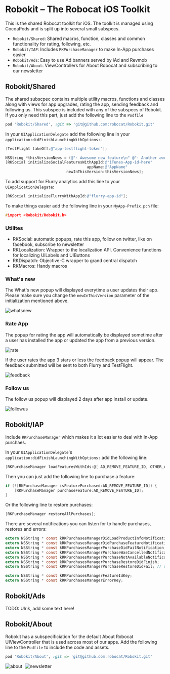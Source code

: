 # Robokit – The Robocat iOS Toolkit

This is the shared Robocat toolkit for iOS. The toolkit is managed using CocoaPods and is split up into several
small subspecs.

* ``Robokit/Shared``: Shared macros, function, classes and common functionality for rating, following, etc.
* ``Robokit/IAP``: Includes ``RKPurchaseManager`` to make In-App purchases easier
* ``Robokit/Ads``: Easy to use Ad banners served by iAd and Revmob
* ``Robokit/About``: ViewControllers for About Robocat and subscribing to our newsletter

## Robokit/Shared

The shared subscpec contains multiple utility macros, functions and classes along with views for app upgrades,
rating the app, sending feedback and following us. This subspec is included with any of the subspecs of Robokit.
If you only need this part, just add the following line to the ``Podfile``

```ruby
pod 'Robokit/Shared', :git => 'git@github.com:robocat/Robokit.git'
```

In your ``UIApplicationDelegate`` add the following line in your ``application:didFinishLaunchingWithOptions:``:

```objectivec
[TestFlight takeOff:@"app-testflight-token"];

NSString *thisVersionNews = (@"· Awesome new feature\n" @"· Another awesome feature");
[RKSocial initializeSocialFeaturesWithAppId:@"iTunes-App-id-here"
                                    appName:@"AppName" 
                           newInThisVersion:thisVersionNews];
```

To add support for Flurry analytics add this line to your ``UIApplicationDelegate``:

```objectivec
[RKSocial initializeFlurryWithAppId:@"flurry-app-id"];
```

To make things easier add the following line in your ``MyApp-Prefix.pch`` file:

```c
#import <Robokit/Robokit.h>
```

### Utilites

* RKSocial: automatic popups, rate this app, follow on twitter, like on facebook, subscribe to newsletter
* RKLocalization: Wrapper to the localization API. Convenience functions for localizing UILabels and UIButtons
* RKDispatch: Objective-C wrapper to grand central dispatch
* RKMacros: Handy macros

### What's new

The What's new popup will displayed everytime a user updates their app. Please make sure you change
the ``newInThisVersion`` parameter of the initialization mentioned above.

![whatsnew](https://f.cloud.github.com/assets/178181/1406632/ea2ad380-3d56-11e3-8674-d4ea536931f0.png)

### Rate App

The popup for rating the app will automatically be displayed sometime after a user has installed the app
or updated the app from a previous version.

![rate](https://f.cloud.github.com/assets/178181/1406631/ea29ddc2-3d56-11e3-8e5e-23559a73c9a1.png)

If the user rates the app 3 stars or less the feedback popup will appear. The feedback submitted will
be sent to both Flurry and TestFlight.

![feedback](https://f.cloud.github.com/assets/178181/1406630/ea096506-3d56-11e3-8fae-cc83d1872bce.png)

### Follow us

The follow us popup will displayed 2 days after app install or update.

![followus](https://f.cloud.github.com/assets/178181/1406633/ea2b939c-3d56-11e3-9932-7046426700f7.png)

## Robokit/IAP

Include ``RKPurchaseManager`` which makes it a lot easier to deal with In-App purchaes.

In your ``UIApplicationDelegate``'s ``application:didFinishLaunchingWithOptions:`` add the following line:

```objectivec
[RKPurchaseManager loadFeaturesWithIds:@[ AD_REMOVE_FEATURE_ID, OTHER_AWESOME_FEATURE_ID ]];
```

Then you can just add the following line to purchase a feature:

```objectivec
if (![RKPurchaseManager isFeaturePurchased:AD_REMOVE_FEATURE_ID]) {
    [RKPurchaseManager purchaseFeature:AD_REMOVE_FEATURE_ID];
}
```

Or the following line to restore purchases:

```objectivec
[RKPurchaseManager restoreAllPurchases];
```

There are several notifications you can listen for to handle purchases, restores and errors:

```objectivec
extern NSString * const kRKPurchasesManagerDidLoadProductInfoNotification;
extern NSString * const kRKPurchasesManagerDidPurchaseFeatureNotification; // userInfo: FeatureIdKey => purchased feature ID as NSString
extern NSString * const kRKPurchasesManagerPurchaseDidFailNotification; // userInfo: FeatureIdKey => failed purchase feature ID as NSString
extern NSString * const kRKPurchasesManagerPurchaseWasCancelledNotification; // userInfo: FeatureIdKey => cancelled purchase feature ID as NSString
extern NSString * const kRKPurchasesManagerPurchaseNotAvailableNotification; // userInfo: FeatureIdKey => failed purchase feature ID as NSString
extern NSString * const kRKPurchasesManagerPurchaseRestoreDidFinish;
extern NSString * const kRKPurchasesManagerPurchaseRestoreDidFail; // userInfo: kRKPurchasesManagerErrorKey => error as NSError

extern NSString * const kRKPurchasesManagerFeatureIdKey;
extern NSString * const kRKPurchasesManagerErrorKey;
```



## Robokit/Ads

TODO: Ulrik, add some text here!

## Robokit/About

Robokit has a subspecificiation for the default About Robocat UIViewController that is used across most of our apps.
Add the following line to the ``Podfile`` to include the code and assets.

```ruby
pod 'Robokit/About', :git => 'git@github.com:robocat/Robokit.git'
```

![about](https://f.cloud.github.com/assets/178181/1406644/3c741908-3d57-11e3-896c-89db9abcddce.png)&nbsp;
![newsletter](https://f.cloud.github.com/assets/178181/1406645/3c945948-3d57-11e3-8067-687a0ec9918f.png)

